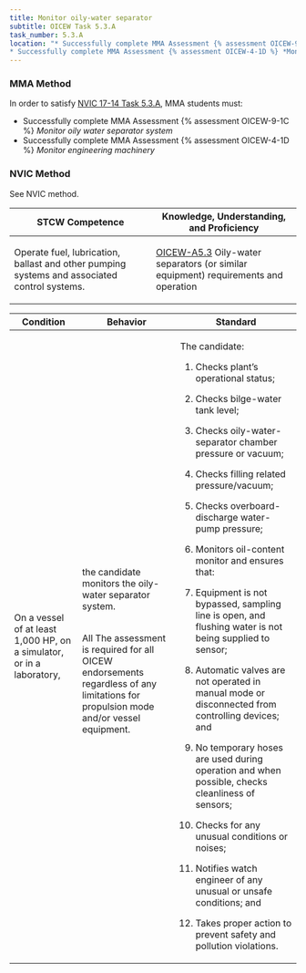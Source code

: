 ```yaml
---
title: Monitor oily-water separator
subtitle: OICEW Task 5.3.A 
task_number: 5.3.A
location: "* Successfully complete MMA Assessment {% assessment OICEW-9-1C %} *Monitor oily water separator system*
* Successfully complete MMA Assessment {% assessment OICEW-4-1D %} *Monitor engineering machinery*" 
---
```



### MMA Method

In order to satisfy  [NVIC 17-14  Task  5.3.A]({{site.baseurl}}/assets/images/nvic-17-14.pdf), MMA students must:

* Successfully complete MMA Assessment {% assessment OICEW-9-1C %} *Monitor oily water separator system*
* Successfully complete MMA Assessment {% assessment OICEW-4-1D %} *Monitor engineering machinery*


### NVIC Method

<a onclick="togglevisibility('nvic_methods')" >See NVIC method.</a>

<div id='nvic_methods' class='hide'>

<table>
<thead>
<tr>
<th class='forty'> STCW Competence </th>
<th class='sixty'> Knowledge, Understanding, and Proficiency </th>
</tr>
</thead>




<tbody>
<tr><td markdown='1'>

Operate fuel, lubrication, ballast and other pumping systems and associated control systems.

</td><td markdown='1'>

[OICEW-A5.3](../../tables/31.html#OICEW-A5.3) Oily-water separators (or similar equipment) requirements and operation

</td></tr>


</tbody>
</table>


<table>
<thead>
<tr><th class='twenty'>  Condition </th><th class='twenty'> Behavior </th><th  class='sixty'>Standard </th></tr>
</thead>
<tbody >



<tr><td markdown='1'>

On a vessel of at least 1,000 HP, on a simulator, or in a laboratory,

</td><td markdown='1'>

the candidate monitors the oily- water separator system.

<br>

<div class="tooltip">All
<span class="tooltiptext">
The assessment is required for all OICEW endorsements regardless of any limitations for propulsion mode and/or vessel equipment.
</span>
</div>


</td><td markdown='1'>

The candidate:

1. Checks plant’s operational status;

2. Checks bilge-water tank level;

3. Checks oily-water-separator chamber pressure or vacuum;

4. Checks filling related pressure/vacuum;

5. Checks overboard-discharge water-pump pressure;

6. Monitors oil-content monitor and ensures that:

7. Equipment is not bypassed, sampling line is open, and flushing water is not being supplied to sensor;

8. Automatic valves are not operated in manual mode or disconnected from controlling  devices; and

9. No temporary hoses are used during operation and when possible, checks cleanliness of sensors;

10. Checks for any unusual conditions or noises;

11. Notifies watch engineer of any unusual or unsafe conditions; and

12. Takes proper action to prevent safety and pollution violations.

</td></tr>
</tbody>
</table>
</div>
